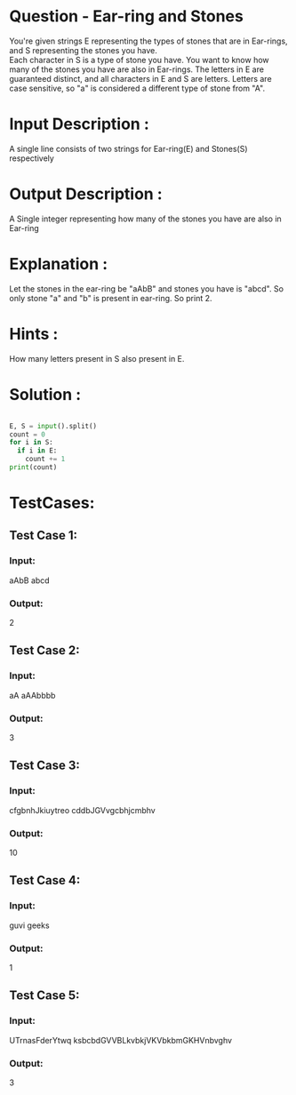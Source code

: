 # Question - Ear-ring and Stones
You're given strings E representing the types of stones that are in Ear-rings, and S representing the stones you have.  
Each character in S is a type of stone you have.  You want to know how many of the stones you have are also in Ear-rings.
The letters in E are guaranteed distinct, and all characters in E and S are letters. 
Letters are case sensitive, so "a" is considered a different type of stone from "A".

# Input Description :
A single line consists of two strings for Ear-ring(E) and Stones(S) respectively

# Output Description :
A Single integer representing how many of the stones you have are also in Ear-ring

# Explanation :
Let the stones in the ear-ring be "aAbB" and stones you have is "abcd". So only stone "a" and "b" is present in ear-ring. So print 2.

# Hints :
How many letters present in S also present in E.

# Solution :
```python

E, S = input().split()
count = 0
for i in S:
  if i in E:
    count += 1
print(count)

```

# TestCases:
## Test Case 1:
### Input:
aAbB abcd
### Output:
2


## Test Case 2:
### Input:
aA aAAbbbb
### Output:
3


## Test Case 3:
### Input:
cfgbnhJkiuytreo cddbJGVvgcbhjcmbhv
### Output:
10


## Test Case 4:
### Input:
guvi geeks
### Output:
1


## Test Case 5:
### Input:
UTrnasFderYtwq ksbcbdGVVBLkvbkjVKVbkbmGKHVnbvghv
### Output:
3
